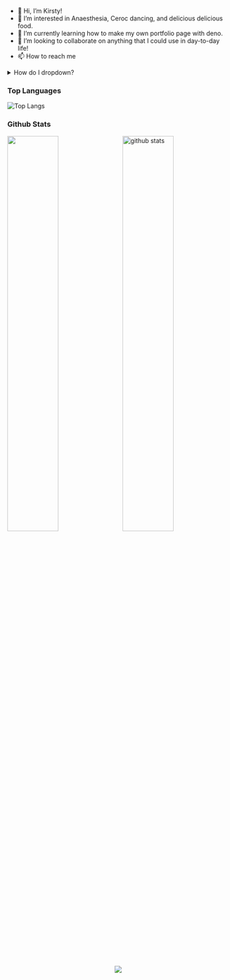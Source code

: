 - 👋 Hi, I’m Kirsty!
- 👀 I’m interested in Anaesthesia, Ceroc dancing, and delicious delicious food. 
- 🌱 I’m currently learning how to make my own portfolio page with deno.
- 💞️ I’m looking to collaborate on anything that I could use in day-to-day life!
- 📫 How to reach me

<details>
<summary>How do I dropdown?</summary>
<br>
This is how you dropdown.
</details>

### Top Languages
 ![Top Langs](https://github-readme-stats.vercel.app/api/top-langs/?username=Kirsty-Ammundsen&layout=compact&theme=dark)

### Github Stats
<img src="https://github-readme-streak-stats.herokuapp.com/?user=Kirsty-Ammundsen&theme=dark" width="48%" >

<img src="https://github-readme-stats.vercel.app/api?username=Kirsty-Ammundsen&show_icons=true&theme=gotham" alt="github stats" width="48%" align="right"/>

<p align="center">
  <a href="https://skillicons.dev">
    <img src="https://skillicons.dev/icons?i=js,html,css,react,tailwind" />
  </a>
</p>


<!---
Kirsty-Ammundsen/Kirsty-Ammundsen is a ✨ special ✨ repository because its `README.md` (this file) appears on your GitHub profile.
You can click the Preview link to take a look at your changes.
--->
